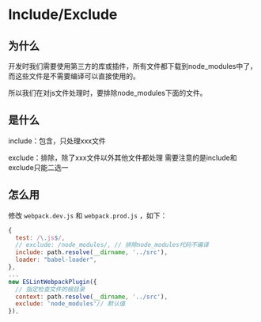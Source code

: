 # Include/Exclude

## 为什么

开发时我们需要使用第三方的库或插件，所有文件都下载到node_modules中了，而这些文件是不需要编译可以直接使用的。

所以我们在对js文件处理时，要排除node_modules下面的文件。

## 是什么

include：包含，只处理xxx文件

exclude：排除，除了xxx文件以外其他文件都处理
需要注意的是include和exclude只能二选一

## 怎么用

修改 `webpack.dev.js` 和 `webpack.prod.js` ，如下：

```js
{
  test: /\.js$/,
  // exclude: /node_modules/, // 排除node_modules代码不编译
  include: path.resolve(__dirname, '../src'),
  loader: "babel-loader",
},
...
new ESLintWebpackPlugin({
  // 指定检查文件的根目录
  context: path.resolve(__dirname, '../src'),
  exclude: 'node_modules'// 默认值
}),
```


